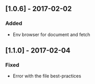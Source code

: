 ## [1.0.6] - 2017-02-02

### Added

- Env browser for document and fetch

## [1.1.0] - 2017-02-04

### Fixed

- Error with the file best-practices